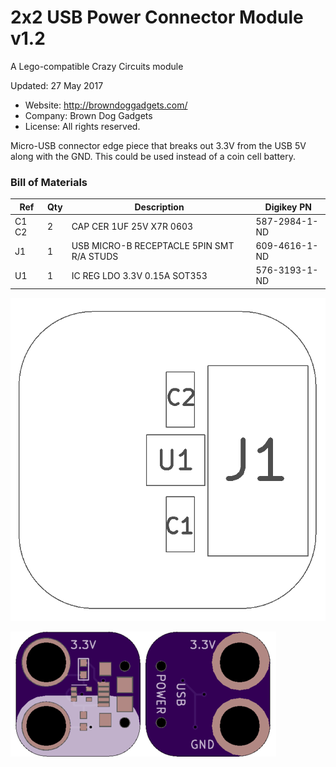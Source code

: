 <!--- start title --->
# 2x2 USB Power Connector Module v1.2
A Lego-compatible Crazy Circuits module

Updated: 27 May 2017
- Website: http://browndoggadgets.com/
- Company: Brown Dog Gadgets
- License: All rights reserved.
<!--- end title --->

Micro-USB connector edge piece that breaks out 3.3V from the USB 5V along with the GND. This could be used instead of a coin cell battery. 

<!--- bom start --->
### Bill of Materials

|Ref|Qty|Description|Digikey PN|
|---|---|-----------|------|
|C1 C2|2|CAP CER 1UF 25V X7R 0603|587-2984-1-ND|
|J1|1|USB MICRO-B RECEPTACLE 5PIN SMT R/A STUDS|609-4616-1-ND|
|U1|1|IC REG LDO 3.3V 0.15A SOT353|576-3193-1-ND|


<!--- bom end --->

![Assembly Diagram](assembly.png)

![Gerber Preview](preview.png)

